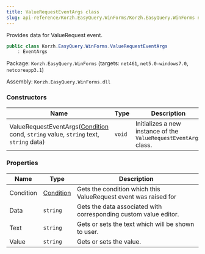```yaml
---
title: ValueRequestEventArgs class
slug: api-reference/Korzh.EasyQuery.WinForms/Korzh.EasyQuery.WinForms namespace/valuerequesteventargs-class
---
```



Provides data for ValueRequest event.
```csharp
public class Korzh.EasyQuery.WinForms.ValueRequestEventArgs
    : EventArgs

```
Package: `Korzh.EasyQuery.WinForms` (targets: `net461`, `net5.0-windows7.0`, `netcoreapp3.1`)

Assembly: `Korzh.EasyQuery.WinForms.dll`

### Constructors

| Name | Type | Description | 
| --- | --- | --- | 
| ValueRequestEventArgs([Condition](/api-reference/korzh-easyquery/korzh-easyquery-namespace/condition-class) cond, `string` value, `string` text, `string` data) | `void` | Initializes a new instance of the `ValueRequestEventArgs` class. | 


### Properties

| Name | Type | Description | 
| --- | --- | --- | 
| Condition | [Condition](/api-reference/korzh-easyquery/korzh-easyquery-namespace/condition-class) | Gets the condition which this ValueRequest event was raised for | 
| Data | `string` | Gets the data associated with corresponding custom value editor. | 
| Text | `string` | Gets or sets the text which will be shown to user. | 
| Value | `string` | Gets or sets the value. |